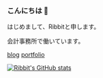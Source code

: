 ### こんにちは 👋

はじめまして、Ribbitと申します。

会計事務所で働いています。

[blog](https://ribbit.work)
[portfolio](https://ribbit.icu)

[![Ribbit's GitHub stats](https://github-readme-stats.vercel.app/api?username=local-bias)](https://github.com/anuraghazra/github-readme-stats)

<!--
**Local-Bias/Local-Bias** is a ✨ _special_ ✨ repository because its `README.md` (this file) appears on your GitHub profile.

Here are some ideas to get you started:

- 🔭 I’m currently working on ...
- 🌱 I’m currently learning ...
- 👯 I’m looking to collaborate on ...
- 🤔 I’m looking for help with ...
- 💬 Ask me about ...
- 📫 How to reach me: ...
- 😄 Pronouns: ...
- ⚡ Fun fact: ...
-->

